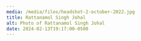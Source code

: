 ```yaml
---
media: /media/files/headshot-2-october-2022.jpg
title: Rattanamol Singh Johal
alt: Photo of Rattanamol Singh Johal
date: 2024-02-13T19:17:00-0500
---
```

